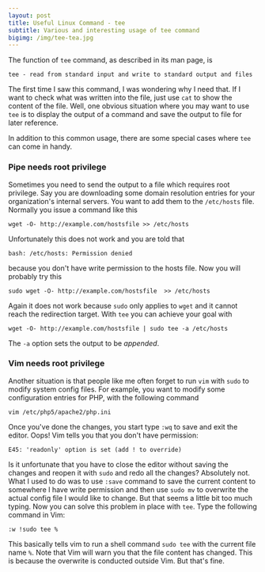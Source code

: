 ```yaml
---
layout: post
title: Useful Linux Command - tee
subtitle: Various and interesting usage of tee command
bigimg: /img/tee-tea.jpg
---
```


The function of `tee` command, as described in its man page, is

```
tee - read from standard input and write to standard output and files
```

The first time I saw this command, I was wondering why I need that. If I want to check what was written into the file, just use `cat` to show the content of the file. Well, one obvious situation where you may want to use `tee` is to display the output of a command and save the output to file for later reference.

In addition to this common usage, there are some special cases where `tee` can come in handy.

### Pipe needs root privilege

Sometimes you need to send the output to a file which requires root privilege. Say you are downloading some domain resolution entries for your organization's internal servers. You want to add them to the `/etc/hosts` file. Normally you issue a command like this

```
wget -O- http://example.com/hostsfile >> /etc/hosts
```

Unfortunately this does not work and you are told that

```
bash: /etc/hosts: Permission denied
```

because you don't have write permission to the hosts file. Now you will probably try this

```
sudo wget -O- http://example.com/hostsfile  >> /etc/hosts
```

Again it does not work because `sudo` only applies to `wget` and it cannot reach the redirection target. With `tee` you can achieve your goal with

```
wget -O- http://example.com/hostsfile | sudo tee -a /etc/hosts
```

The `-a` option sets the output to be *appended*.

### Vim needs root privilege

Another situation is that people like me often forget to run `vim` with `sudo` to modify system config files. For example, you want to modify some configuration entries for PHP, with the following command

```
vim /etc/php5/apache2/php.ini
```

Once you've done the changes, you start type `:wq` to save and exit the editor. Oops! Vim tells you that you don't have permission:

```
E45: 'readonly' option is set (add ! to override)
```

Is it unfortunate that you have to close the editor without saving the changes and reopen it with `sudo` and redo all the changes? Absolutely not. What I used to do was to use `:save` command to save the current content to somewhere I have write permission and then use `sudo mv` to overwrite the actual config file I would like to change. But that seems a little bit too much typing. Now you can solve this problem in place with `tee`. Type the following command in Vim:

```
:w !sudo tee %
```

This basically tells vim to run a shell command `sudo tee` with the current file name `%`. Note that Vim will warn you that the file content has changed. This is because the overwrite is conducted outside Vim. But that's fine.
